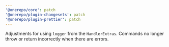 ```yaml
---
'@onerepo/core': patch
'@onerepo/plugin-changesets': patch
'@onerepo/plugin-prettier': patch
---
```


Adjustments for using `logger` from the `HandlerExtras`. Commands no longer throw or return incorrectly when there are errors.
